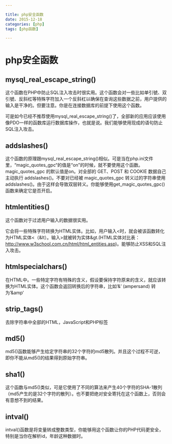 ```yaml
---

title: php安全函数
date: 2015-12-18
categories: [php]
tags: [php函数]

---
```



# php安全函数 



## mysql_real_escape_string() ##

这个函数在PHP中防止SQL注入攻击时很实用。这个函数会对一些比如单引號、双引號、反斜杠等特殊字符加入一个反斜杠以确保在查询这些数据之前，用户提供的输入是干净的。但要注意。你是在连接数据库的前提下使用这个函数。

可是如今已经不推荐使用mysql_real_escape_string()了，全部新的应用应该使用像PDO一样的函数库运行数据库操作，也就是说。我们能够使用现成的语句防止SQL注入攻击。

## addslashes() ##

这个函数的原理跟mysql_real_escape_string()相似。可是当在php.ini文件里，“magic_quotes_gpc“的值是“on”的时候，就不要使用这个函数。magic_quotes_gpc 的默认值是on。对全部的 GET、POST 和 COOKIE 数据自己主动执行 addslashes()。不要对已经被 magic_quotes_gpc 转义过的字符串使用 addslashes()。由于这样会导致双层转义。你能够使用get_magic_quotes_gpc()函数来确定它是否开启。

## htmlentities() ##

这个函数对于过滤用户输入的数据很实用。

它会将一些特殊字符转换为HTML实体。比如，用户输入<时，就会被该函数转化为HTML实体<（&lt）。输入>就被转为实体&gt.(HTML实体对比表：http://www.w3school.com.cn/html/html_entities.asp)。能够防止XSS和SQL注入攻击。

## htmlspecialchars() ##

在HTML中。一些特定字符有特殊的含义，假设要保持字符原来的含义，就应该转换为HTML实体。这个函数会返回转换后的字符串，比如‘&’ (ampersand) 转为’&amp‘

## strip_tags() ##

去除字符串中全部的HTML，JavaScript和PHP标签

## md5() ##

md5()函数能够产生给定字符串的32个字符的md5散列。并且这个过程不可逆，即你不能从md5()的结果得到原始字符串。

## sha1() ##

这个函数与md5()类似，可是它使用了不同的算法来产生40个字符的SHA-1散列（md5产生的是32个字符的散列）。也不要把绝对安全寄托在这个函数上，否则会有意想不到的结果。

## intval() ##

intval()函数是将变量转成整数类型，你能够用这个函数让你的PHP代码更安全，特别是当你在解析id，年龄这种数据时。